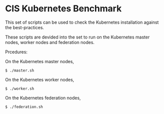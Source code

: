 # CIS Kubernetes Benchmark

This set of scripts can be used to check the Kubernetes installation against the best-practices.

These scripts are devided into the set to run on the Kubernetes master nodes, worker nodes and federation nodes.

Prcedures:

On the Kubernetes master nodes,
```
$ ./master.sh
```

On the Kubernetes worker nodes,
```
$ ./worker.sh
```

On the Kubernetes federation nodes,
```
$ ./federation.sh
